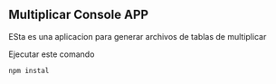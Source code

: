 ## Multiplicar Console APP

ESta es una aplicacion para generar archivos de tablas de multiplicar

Ejecutar este comando
```
npm instal
```